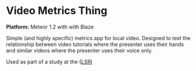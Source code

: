 # Video Metrics Thing

**Platform:** Meteor 1.2 with with Blaze

Simple (and highly specific) metrics app for local video. Designed to test the relationship between video tutorials where the presenter uses their hands and similar videos where the presenter uses their voice only.

Used as part of a study at the {[LSRI][Learning Sciences Research Institute]

[Learning Sciences Research Institute]: http://www.lsri.nottingham.ac.uk/ "LSRI"
